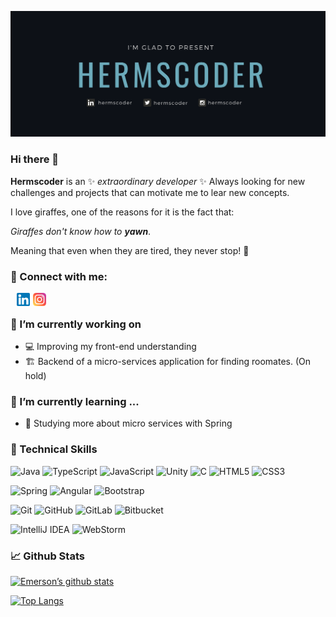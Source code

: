 ![banner](banner.png)
### Hi there 👋


**Hermscoder** is an ✨ _extraordinary developer_ ✨
Always looking for new challenges and projects that can motivate me to lear new concepts.

I love giraffes, one of the reasons for it is the fact that:

_Giraffes don't know how to **yawn**_.


Meaning that even when they are tired, they never stop! 🦒

### 🤝 Connect with me:
<div style="margin-left:10px">
    <a href="https://www.linkedin.com/in/hermscoder/"><img align="left" src="https://raw.githubusercontent.com/hermscoder/hermscoder/main/linkedin.png" alt="Hermscoder | LinkedIn" width="21px" style="margin-right:5px"/></a>
    <a href="https://instagram.com/hermscoder"><img align="left" src="https://raw.githubusercontent.com/hermscoder/hermscoder/main/instagram.png" alt="Hermscoder | Instagram" width="21px"/></a><br>
</div>

### 🔭 I’m currently working on
- 💻 Improving my front-end understanding
- 🏗️ Backend of a micro-services application for finding roomates. (On hold)

### 🌱 I’m currently learning ...
- 🎨 Studying more about micro services with Spring

### 💼 Technical Skills 

![Java](https://img.shields.io/badge/java-%23ED8B00.svg?style=for-the-badge&logo=java&logoColor=white)
![TypeScript](https://img.shields.io/badge/typescript-%23007ACC.svg?style=for-the-badge&logo=typescript&logoColor=white)
![JavaScript](https://img.shields.io/badge/javascript-%23323330.svg?style=for-the-badge&logo=javascript&logoColor=%23F7DF1E)
![Unity](https://img.shields.io/badge/Unity-100000?style=for-the-badge&logo=unity&logoColor=white)
![C](https://img.shields.io/badge/c-%2300599C.svg?style=for-the-badge&logo=c&logoColor=white)
![HTML5](https://img.shields.io/badge/html5-%23E34F26.svg?style=for-the-badge&logo=html5&logoColor=white)
![CSS3](https://img.shields.io/badge/css3-%231572B6.svg?style=for-the-badge&logo=css3&logoColor=white)


![Spring](https://img.shields.io/badge/spring-%236DB33F.svg?style=for-the-badge&logo=spring&logoColor=white)
![Angular](https://img.shields.io/badge/angular-%23DD0031.svg?style=for-the-badge&logo=angular&logoColor=white)
![Bootstrap](https://img.shields.io/badge/bootstrap-%23563D7C.svg?style=for-the-badge&logo=bootstrap&logoColor=white)

![Git](https://img.shields.io/badge/git-%23F05033.svg?style=for-the-badge&logo=git&logoColor=white)
![GitHub](https://img.shields.io/badge/github-%23121011.svg?style=for-the-badge&logo=github&logoColor=white)
![GitLab](https://img.shields.io/badge/gitlab-%23181717.svg?style=for-the-badge&logo=gitlab&logoColor=white)
![Bitbucket](https://img.shields.io/badge/bitbucket-%230047B3.svg?style=for-the-badge&logo=bitbucket&logoColor=white)

![IntelliJ IDEA](https://img.shields.io/badge/IntelliJIDEA-000000.svg?style=for-the-badge&logo=intellij-idea&logoColor=white)
![WebStorm](https://img.shields.io/badge/webstorm-143?style=for-the-badge&logo=webstorm&logoColor=white&color=black)

### 📈 Github Stats

[![Emerson’s github stats](https://github-readme-stats.vercel.app/api?username=hermscoder)](https://github.com/hermscoder)

[![Top Langs](https://github-readme-stats.vercel.app/api/top-langs/?username=hermscoder&layout=compact)](https://github.com/hermscoder)
